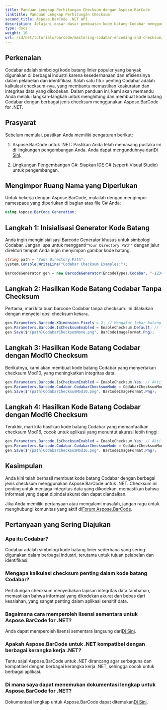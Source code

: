 ```yaml
---
title: Panduan Lengkap Perhitungan Checksum dengan Aspose.BarCode
linktitle: Panduan Lengkap Perhitungan Checksum
second_title: Aspose.BarCode .NET API
description: Jelajahi dasar-dasar pembuatan kode batang Codabar menggunakan Aspose.BarCode untuk .NET. Panduan langkah demi langkah ini membahas cara membuat kode batang dengan dan tanpa checksum, yang meningkatkan integritas dan akurasi data.
type: docs
weight: 10
url: /id/net/tutorials/barcode/mastering-codabar-encoding-and-checksum/guide-to-checksum-calculation/
---
```

## Perkenalan

Codabar adalah simbologi kode batang linier populer yang banyak digunakan di berbagai industri karena kesederhanaan dan efisiensinya dalam pelabelan dan identifikasi. Salah satu fitur penting Codabar adalah kalkulasi checksum-nya, yang membantu memastikan keakuratan dan integritas data yang dikodekan. Dalam panduan ini, kami akan memandu Anda melalui langkah-langkah untuk menghitung dan membuat kode batang Codabar dengan berbagai jenis checksum menggunakan Aspose.BarCode for .NET.

## Prasyarat

Sebelum memulai, pastikan Anda memiliki pengaturan berikut:

1.  Aspose.BarCode untuk .NET: Pastikan Anda telah memasang pustaka ini di lingkungan pengembangan Anda. Anda dapat mengunduhnya dari[Di Sini](https://releases.aspose.com/barcode/net/).
   
2. Lingkungan Pengembangan C#: Siapkan IDE C# (seperti Visual Studio) untuk pengembangan.


## Mengimpor Ruang Nama yang Diperlukan

Untuk bekerja dengan Aspose.BarCode, mulailah dengan mengimpor namespace yang diperlukan di bagian atas file C# Anda:

```csharp
using Aspose.BarCode.Generation;
```

## Langkah 1: Inisialisasi Generator Kode Batang

 Anda ingin menginisialisasi Barcode Generator khusus untuk simbologi Codabar. Jangan lupa untuk mengganti`"Your Directory Path"` dengan jalur direktori tempat Anda ingin menyimpan gambar kode batang.

```csharp
string path = "Your Directory Path";
System.Console.WriteLine("Codabar Checksum Examples:");

BarcodeGenerator gen = new BarcodeGenerator(EncodeTypes.Codabar, "-12345-");
```

## Langkah 2: Hasilkan Kode Batang Codabar Tanpa Checksum

 Pertama, mari kita buat barcode Codabar tanpa checksum. Ini dilakukan dengan menyetel opsi checksum ke`None`.

```csharp
gen.Parameters.Barcode.XDimension.Pixels = 2; // Mengatur lebar batang
gen.Parameters.Barcode.IsChecksumEnabled = EnableChecksum.Default; // Tidak ada checksum
gen.Save($"{path}CodabarChecksumNone.png", BarCodeImageFormat.Png);
```

## Langkah 3: Hasilkan Kode Batang Codabar dengan Mod10 Checksum

Berikutnya, kami akan membuat kode batang Codabar yang menyertakan checksum Mod10, yang meningkatkan integritas data.

```csharp
gen.Parameters.Barcode.IsChecksumEnabled = EnableChecksum.Yes; // Aktifkan checksum
gen.Parameters.Barcode.Codabar.CodabarChecksumMode = CodabarChecksumMode.Mod10; // Atur Mod10
gen.Save($"{path}CodabarChecksumMod10.png", BarCodeImageFormat.Png);
```

## Langkah 4: Hasilkan Kode Batang Codabar dengan Mod16 Checksum

Terakhir, mari kita hasilkan kode batang Codabar yang memanfaatkan checksum Mod16, cocok untuk aplikasi yang menuntut akurasi lebih tinggi.

```csharp
gen.Parameters.Barcode.IsChecksumEnabled = EnableChecksum.Yes; // Aktifkan checksum
gen.Parameters.Barcode.Codabar.CodabarChecksumMode = CodabarChecksumMode.Mod16; // Atur Mod16
gen.Save($"{path}CodabarChecksumMod16.png", BarCodeImageFormat.Png);
```

## Kesimpulan

Anda kini telah berhasil membuat kode batang Codabar dengan berbagai jenis checksum menggunakan Aspose.BarCode untuk .NET. Checksum ini penting untuk menjaga integritas data yang dikodekan, memastikan bahwa informasi yang dapat dipindai akurat dan dapat diandalkan.

Jika Anda memiliki pertanyaan atau mengalami masalah, jangan ragu untuk menghubungi komunitas yang aktif di[Forum Aspose.BarCode](https://forum.aspose.com/c/barcode/13).

## Pertanyaan yang Sering Diajukan

### Apa itu Codabar?

Codabar adalah simbologi kode batang linier sederhana yang sering digunakan dalam berbagai industri, terutama untuk tujuan pelabelan dan identifikasi.

### Mengapa kalkulasi checksum penting dalam kode batang Codabar?

Perhitungan checksum menyediakan lapisan integritas data tambahan, memastikan bahwa informasi yang dikodekan akurat dan bebas dari kesalahan, yang sangat penting dalam aplikasi sensitif data.

### Bagaimana cara memperoleh lisensi sementara untuk Aspose.BarCode for .NET?

 Anda dapat memperoleh lisensi sementara langsung dari[Di Sini](https://purchase.conholdate.com/temporary-license/).

### Apakah Aspose.BarCode untuk .NET kompatibel dengan berbagai kerangka kerja .NET?

Tentu saja! Aspose.BarCode untuk .NET dirancang agar serbaguna dan kompatibel dengan berbagai kerangka kerja .NET, sehingga cocok untuk berbagai aplikasi.

### Di mana saya dapat menemukan dokumentasi lengkap untuk Aspose.BarCode for .NET?

Dokumentasi lengkap untuk Aspose.BarCode dapat ditemukan[Di Sini](https://reference.aspose.com/barcode/net/).